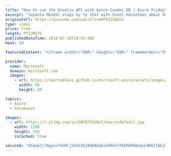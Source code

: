 ```yaml
---
title: "How to use the Gremlin API with Azure Cosmos DB | Azure Friday"
excerpt: "Jayanta Mondal stops by to chat with Scott Hanselman about Gremlin, the traversal query language for Cosmos DB graph. Gremlin being a dataflow language and procedural is nature, writing efficient Gremlin queries requires the knowledge of graph structure and the query execution plan.   Learn how to structure"
originalUrl: https://youtube.com/watch?v=DAF8JIUUQvI
type: video
price: Free
length: PT12M27S
publishedDateTime: 2018-07-16T18:53:40Z
heat: 50

featuredContent: "<iframe width=\"800\" height=\"500\" frameborder=\"0\" src=\"https://www.youtube.com/embed/DAF8JIUUQvI\" allow=\"accelerometer; autoplay; encrypted-media; gyroscope; picture-in-picture\" allowfullscreen></iframe>"

provider:
  name: Microsoft
  domain: microsoft.com
  images:
    - url: https://smartableai.github.io/microsoft-azure/assets/images/organizations/microsoft.com-50x50.jpg
      width: 50
      height: 50

topics:
  - Azure
  - Databases

images:
  - url: https://i.ytimg.com/vi/DAF8JIUUQvI/maxresdefault.jpg
    width: 1280
    height: 720
    isCached: true

secured: "8tbaGJjlNqynoTdnMrjSUd326jWUDAkb6imSRkVlFKERbM4QeqxLNR6IIWLGtgu1g96ido6FGVQZ+B38aBGyapxdYYjd6fkyTd5zM98tkv/FtdblJ46KcFvNY9s439quNAxn1CIQEtpR51EcD/ZxYVg6LwrRbO0BqGqG3D8z1WTEnXeO8JyaKS6DXN8o0s/upDFXzXKa51ATGr/H4aDAosm+NCV/rWJRUUop8G/HnyEpQD8Tp8DSyj0QMqqFMw9STZSbK94+RVco1NasNBpXg0c9Jex7Qkdmq63ZIxI39Rq7zyrUWnPYghKeeUxb5XZQxHjSgZ7f5Ga9OVt3siQ3VlPTzkmnzOmPwTnv991H5cw3rTSoyg+ISBXSIQMWaNIAxvsWiM8nTGt8N6mSDVkrK9+ETmn461Y8Pms/N+oYNcw=;sz91V5DSpySqzIk9cnvfag=="
---
```



